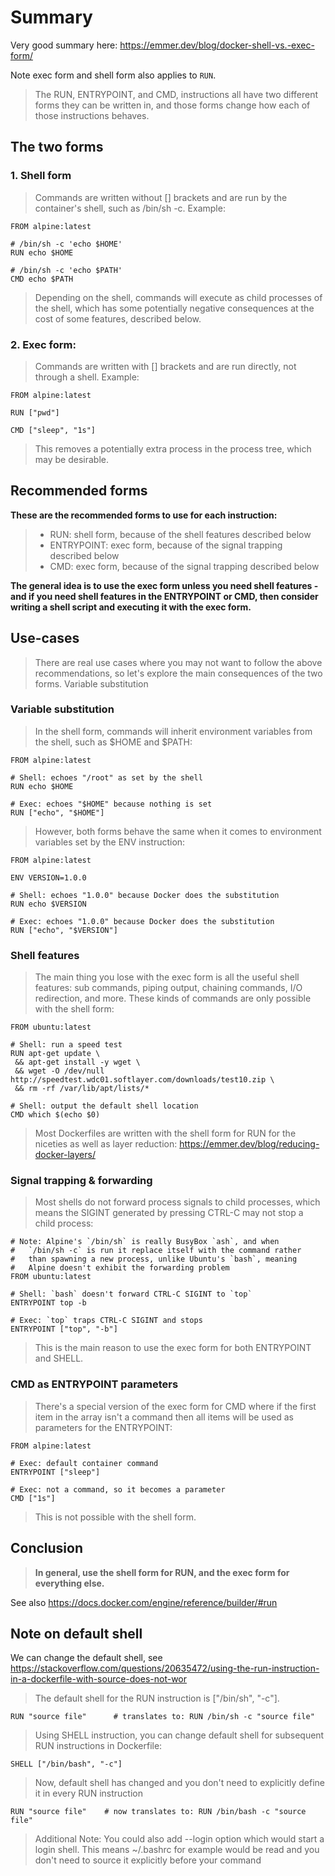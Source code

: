 # Summary 

Very good summary here: https://emmer.dev/blog/docker-shell-vs.-exec-form/

Note exec form and shell form also applies to `RUN`.

> The RUN, ENTRYPOINT, and CMD, instructions all have two different forms they can be written in, and those forms change how each of those instructions behaves.

## The two forms

### 1. Shell form

> Commands are written without [] brackets and are run by the container's shell, such as /bin/sh -c. Example:

````
FROM alpine:latest

# /bin/sh -c 'echo $HOME'
RUN echo $HOME

# /bin/sh -c 'echo $PATH'
CMD echo $PATH
````

> Depending on the shell, commands will execute as child processes of the shell, which has some potentially negative consequences at the cost of some features, described below.

### 2. Exec form:

> Commands are written with [] brackets and are run directly, not through a shell. Example:

````
FROM alpine:latest

RUN ["pwd"]

CMD ["sleep", "1s"]
````

> This removes a potentially extra process in the process tree, which may be desirable.

## Recommended forms

**These are the recommended forms to use for each instruction:**

> - RUN: shell form, because of the shell features described below
> - ENTRYPOINT: exec form, because of the signal trapping described below
> - CMD: exec form, because of the signal trapping described below


**The general idea is to use the exec form unless you need shell features - and if you need shell features in the ENTRYPOINT or CMD, then consider writing a shell script and executing it with the exec form.**


## Use-cases

> There are real use cases where you may not want to follow the above recommendations, so let's explore the main consequences of the two forms.
Variable substitution


### Variable substitution

> In the shell form, commands will inherit environment variables from the shell, such as $HOME and $PATH:

````
FROM alpine:latest

# Shell: echoes "/root" as set by the shell
RUN echo $HOME

# Exec: echoes "$HOME" because nothing is set
RUN ["echo", "$HOME"]
````

> However, both forms behave the same when it comes to environment variables set by the ENV instruction:

````
FROM alpine:latest

ENV VERSION=1.0.0

# Shell: echoes "1.0.0" because Docker does the substitution
RUN echo $VERSION

# Exec: echoes "1.0.0" because Docker does the substitution
RUN ["echo", "$VERSION"]
````

### Shell features

> The main thing you lose with the exec form is all the useful shell features: sub commands, piping output, chaining commands, I/O redirection, and more. These kinds of commands are only possible with the shell form:

````
FROM ubuntu:latest

# Shell: run a speed test
RUN apt-get update \
 && apt-get install -y wget \
 && wget -O /dev/null http://speedtest.wdc01.softlayer.com/downloads/test10.zip \
 && rm -rf /var/lib/apt/lists/*

# Shell: output the default shell location
CMD which $(echo $0)
````

> Most Dockerfiles are written with the shell form for RUN for the niceties as well as layer reduction: https://emmer.dev/blog/reducing-docker-layers/


### Signal trapping & forwarding

> Most shells do not forward process signals to child processes, which means the SIGINT generated by pressing CTRL-C may not stop a child process:

````
# Note: Alpine's `/bin/sh` is really BusyBox `ash`, and when
#   `/bin/sh -c` is run it replace itself with the command rather
#   than spawning a new process, unlike Ubuntu's `bash`, meaning
#   Alpine doesn't exhibit the forwarding problem
FROM ubuntu:latest

# Shell: `bash` doesn't forward CTRL-C SIGINT to `top`
ENTRYPOINT top -b

# Exec: `top` traps CTRL-C SIGINT and stops
ENTRYPOINT ["top", "-b"]
````

> This is the main reason to use the exec form for both ENTRYPOINT and SHELL.


### CMD as ENTRYPOINT parameters

> There's a special version of the exec form for CMD where if the first item in the array isn't a command then all items will be used as parameters for the ENTRYPOINT:

````
FROM alpine:latest

# Exec: default container command
ENTRYPOINT ["sleep"]

# Exec: not a command, so it becomes a parameter
CMD ["1s"]
````

> This is not possible with the shell form.

## Conclusion

> **In general, use the shell form for RUN, and the exec form for everything else.**

See also https://docs.docker.com/engine/reference/builder/#run

## Note on default shell

We can change the default shell, see https://stackoverflow.com/questions/20635472/using-the-run-instruction-in-a-dockerfile-with-source-does-not-wor



> The default shell for the RUN instruction is ["/bin/sh", "-c"].

````
RUN "source file"      # translates to: RUN /bin/sh -c "source file"
````

> Using SHELL instruction, you can change default shell for subsequent RUN instructions in Dockerfile:

````
SHELL ["/bin/bash", "-c"] 
````

> Now, default shell has changed and you don't need to explicitly define it in every RUN instruction

```
RUN "source file"    # now translates to: RUN /bin/bash -c "source file"
````

> Additional Note: You could also add --login option which would start a login shell. This means ~/.bashrc for example would be read and you don't need to source it explicitly before your command

